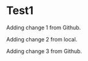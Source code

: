 Test1
=====

Adding change 1 from Github.

Adding change 2 from local.

Adding change 3 from Github.